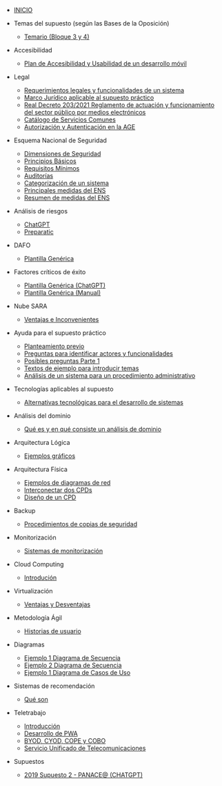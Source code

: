 <!-- docs/_sidebar.md -->


- [INICIO](./)  

- Temas del supuesto (según las Bases de la Oposición)
  - [Temario (Bloque 3 y 4)](./temas/Bases-Opo/temario.md)
- Accesibilidad
  - [Plan de Accesibilidad y Usabilidad de un desarrollo móvil](./temas/Accesibilidad/plan-accesibilidad-usabilidad.md)
- Legal
  - [Requerimientos legales y funcionalidades de un sistema](./temas/Legal/funcionalidades-requerimientos.md)
  - [Marco Jurídico aplicable al supuesto práctico](./temas/Legal/Marco-Juridico.md)
  - [Real Decreto 203/2021 Reglamento de actuación y funcionamiento del sector público por medios electrónicos](./temas/Legal/RD-203-2021.md)
  - [Catálogo de Servicios Comunes](./temas/Legal/servicios-comunes.md)
  - [Autorización y Autenticación en la AGE](./temas/Legal/autorizacion-autenticacion.md)
- Esquema Nacional de Seguridad
  - [Dimensiones de Seguridad](./temas/ENS/dimensiones-seguridad.md)
  - [Principios Básicos](./temas/ENS/principios-basicos.md)
  - [Requisitos Mínimos](./temas/ENS/requisitos-minimos.md)
  - [Auditorías](./temas/ENS/auditorias.md)
  - [Categorización de un sistema](./temas/ENS/categorizacion-sistema.md)
  - [Principales medidas del ENS](./temas/ENS/principales-medidas.md)
  - [Resumen de medidas del ENS](./temas/ENS/resumen-medidas.md)
- Análisis de riesgos
  - [ChatGPT](./temas/Analisis-de-riesgos/chatgpt.md)
  - [Preparatic](./temas/Analisis-de-riesgos/preparatic.md)
- DAFO
  - [Plantilla Genérica](./temas/DAFO/plantilla_generica.md)
- Factores críticos de éxito
  - [Plantilla Genérica (ChatGPT)](./temas/Factores-Criticos-Exito/plantilla-generica-chatgpt.md)
  - [Plantilla Genérica (Manual)](./temas/Factores-Criticos-Exito/plantilla-generica-manual.md)
- Nube SARA
  - [Ventajas e Inconvenientes](./temas/Nube-SARA/ventajas-inconvenientes.md)
- Ayuda para el supuesto práctico
  - [Planteamiento previo](./temas/Consideraciones-del-supuesto/planteamiento-previo.md)
  - [Preguntas para identificar actores y funcionalidades](./temas/Consideraciones-del-supuesto/Preguntas-indentificar-actores-funcionalidades.md)
  - [Posibles preguntas Parte 1](./temas/Estadisticas-preguntas/posibles-preguntas-1.md)
  - [Textos de ejemplo para introducir temas](./temas/Consideraciones-del-supuesto/textos-ejemplo.md)
  - [Análisis de un sistema para un procedimiento administrativo](./temas/Consideraciones-del-supuesto/analisis-sistema-procedimiento-administrativo.md)
- Tecnologías aplicables al supuesto
  - [Alternativas tecnológicas para el desarrollo de sistemas](./temas/Tecnologias/alternativas-tecnologicas-desarrollo-sistemas.md)
- Análisis del dominio
  - [Qué es y en qué consiste un análisis de dominio](./temas/Analisis-Dominio/analisis-dominio.md)
- Arquitectura Lógica
  - [Ejemplos gráficos](./temas/Arquitectura-logica/ejemplos-graficos.md)
- Arquitectura Física
  - [Ejemplos de diagramas de red](./temas/Arquitectura-Fisica/diagramas-de-red.md)
  - [Interconectar dos CPDs](./temas/Arquitectura-Fisica/2-cpd-conectados.md)
  - [Diseño de un CPD](./temas/Arquitectura-Fisica/diseno-cpd.md)
- Backup
  - [Procedimientos de copias de seguridad](./temas/Backup/procedimientos.md)
- Monitorización
  - [Sistemas de monitorización](./temas/Monitorizacion/sistema-monitorizacion.md)
- Cloud Computing
  - [Introdución](./temas/Cloud-Computing/introduccion.md)
- Virtualización
  - [Ventajas y Desventajas](./temas/Virtualizacion/ventajas-desventajas.md)
- Metodología Ágil
  - [Historias de usuario](./temas/Metologia-Agil/historias-de-usuario.md)
- Diagramas
  - [Ejemplo 1 Diagrama de Secuencia](./temas/Diagramas/ejemplo1-diagrama-secuencia.md)
  - [Ejemplo 2 Diagrama de Secuencia](./temas/Diagramas/ejemplo2-diagrama-secuencia.md)
  - [Ejemplo 1 Diagrama de Casos de Uso](./temas/Diagramas/ejemplo1-diagrama-casos-de-uso.md)
- Sistemas de recomendación
  - [Qué son](./temas/Sistemas-Recomendacion/que_son.md)
- Teletrabajo
  - [Introducción](./temas/Teletrabajo/introduccion.md)
  - [Desarrollo de PWA](./temas/Teletrabajo/desarrollo-pwa.md)
  - [BYOD, CYOD, COPE y COBO](./temas/Teletrabajo/byod-cyod-cope-cobo.md)
  - [Servicio Unificado de Telecomunicaciones](./temas/Teletrabajo/servicio-unificado-teleco.md)
- Supuestos
  - [2019 Supuesto 2 - PANACE@ (CHATGPT)](./supuestos/2019-panacea/chatgpt.md)
